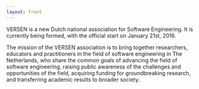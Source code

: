 ```yaml
---
layout: front
---
```


<p class="lead"> 
VERSEN is a new Dutch national association for Software Engineering. It is currently being formed, with the official start on January 21st, 2016.

The mission of the VERSEN association is to bring together researchers, educators and practitioners in the field of software engineering in The Netherlands, who share the common goals of advancing the field of software engineering, raising public awareness of the challenges and opportunities of the field, acquiring funding for groundbreaking research, and transferring academic results to broader society. 
</p>
